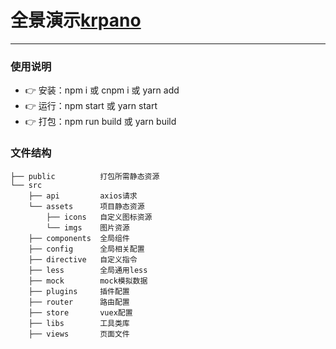 # 全景演示[krpano](https://krpano.milly.me/)
---

### 使用说明

- :point_right: 安装：npm i 或 cnpm i 或 yarn add
- :point_right: 运行：npm start 或 yarn start
- :point_right: 打包：npm run build 或 yarn build

### 文件结构

```shell
├── public          打包所需静态资源
└── src
    ├── api         axios请求
    └── assets      项目静态资源
        ├── icons   自定义图标资源
        └── imgs    图片资源
    ├── components  全局组件
    ├── config      全局相关配置
    ├── directive   自定义指令
    ├── less        全局通用less
    ├── mock        mock模拟数据
    ├── plugins     插件配置
    ├── router      路由配置
    ├── store       vuex配置
    ├── libs        工具类库
    ├── views       页面文件
```
